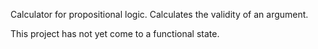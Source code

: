 Calculator for propositional logic. Calculates the validity of an argument.

This project has not yet come to a functional state.
